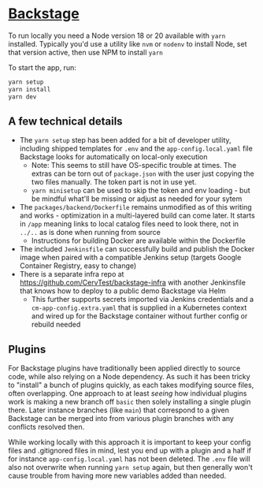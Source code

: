 # [Backstage](https://backstage.io)

To run locally you need a Node version 18 or 20 available with `yarn` installed. Typically you'd use a utility like `nvm` or `nodenv` to install Node, set that version active, then use NPM to install `yarn`

To start the app, run:

```sh
yarn setup
yarn install
yarn dev
```

## A few technical details

* The `yarn setup` step has been added for a bit of developer utility, including shipped templates for `.env` and the `app-config.local.yaml` file Backstage looks for automatically on local-only execution
  * Note: This seems to still have OS-specific trouble at times. The extras can be torn out of `package.json` with the user just copying the two files manually. The token part is not in use yet.
  * `yarn minisetup` can be used to skip the token and env loading - but be mindful what'll be missing or adjust as needed for your sytem
* The `packages/backend/Dockerfile` remains unmodified as of this writing and works - optimization in a multi-layered build can come later. It starts in `/app` meaning links to local catalog files need to look there, not in `../..` as is done when running from source
  * Instructions for building Docker are available within the Dockerfile
* The included `Jenkinsfile` can successfully build and publish the Docker image when paired with a compatible Jenkins setup (targets Google Container Registry, easy to change)
* There is a separate infra repo at https://github.com/CervTest/backstage-infra with another Jenkinsfile that knows how to deploy to a public demo Backstage via Helm
  * This further supports secrets imported via Jenkins credentials and a `cm-app-config.extra.yaml` that is supplied in a Kubernetes context and wired up for the Backstage container without further config or rebuild needed 

## Plugins

For Backstage plugins have traditionally been applied directly to source code, while also relying on a Node dependency. As such it has been tricky to "install" a bunch of plugins quickly, as each takes modifying source files, often overlapping. One approach to at least _seeing_ how individual plugins work is making a new branch off `basic` then solely installing a single plugin there. Later instance branches (like `main`) that correspond to a given Backstage can be merged into from various plugin branches with any conflicts resolved then.

While working locally with this approach it is important to keep your config files and .gitignored files in mind, lest you end up with a plugin and a half if for instance `app-config.local.yaml` has not been deleted. The `.env` file will also not overwrite when running `yarn setup` again, but then generally won't cause trouble from having more new variables added than needed.
